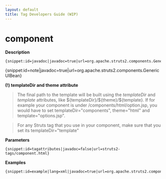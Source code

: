 ```yaml
---
layout: default
title: Tag Developers Guide (WIP)
---
```

# component

__Description__



~~~~~~~
{snippet:id=javadoc|javadoc=true|url=org.apache.struts2.components.GenericUIBean}
~~~~~~~

{snippet:id=note|javadoc=true|url=org.apache.struts2.components.GenericUIBean}

**(!) templateDir and theme attribute**


> 

> 

> The final path to the template will be built using the _templateDir_  and _template_  attributes, like \${templateDir}/\${theme}/\${template}. If for example your component is under /components/html/option.jsp, you would have to set templateDir="components", theme="html" and template="options.jsp". 

> 

> 

> For any Struts tag that you use in your component, make sure that you set its templateDir="template"

> 

__Parameters__



~~~~~~~
{snippet:id=tagattributes|javadoc=false|url=struts2-tags/component.html}
~~~~~~~

__Examples__



~~~~~~~
{snippet:id=example|lang=xml|javadoc=true|url=org.apache.struts2.components.GenericUIBean}
~~~~~~~
